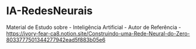 # IA-RedesNeurais
Material de Estudo sobre - Inteligência Artificial - 
Autor de Referência - https://ivory-fear-ca8.notion.site/Construindo-uma-Rede-Neural-do-Zero-8033777501344277942ead5f883b05e6
